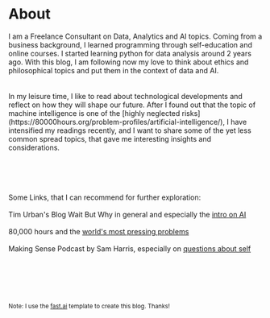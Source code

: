 # About
<div>
I am a Freelance Consultant on Data, Analytics and AI topics. Coming from a business background, I learned programming through self-education and online courses. I started learning python for data analysis around 2 years ago.
With this blog, I am following now my love to think about ethics and philosophical topics and put them in the context of data and AI. 
</div>
<br/><br/> 
In my leisure time, I like to read about technological developments and reflect on how they will shape our future. After I found out that the topic of machine intelligence is one of the [highly neglected risks](https://80000hours.org/problem-profiles/artificial-intelligence/), I have intensified my readings recently, and I want to share some of the yet less common spread topics, that gave me interesting insights and considerations. 

<br/><br/> 
<br/><br/> 
Some Links, that I can recommend for further exploration:
<br/><br/> 
Tim Urban's Blog Wait But Why in general and especially the [intro on AI](https://waitbutwhy.com/2015/01/artificial-intelligence-revolution-1.html)
<br/><br/> 
80,000 hours and the [world's most pressing problems](https://80000hours.org/problem-profiles/)
<br/><br/> 
Making Sense Podcast by Sam Harris, especially on [questions about self](https://www.samharris.org/podcasts/making-sense-episodes/282-do-you-really-have-a-self)
<br/><br/> 


<br/><br/> 
<br/><br/> 
<sub>Note: I use the [fast.ai](https://www.fast.ai/) template to create this blog. Thanks!</sub>

